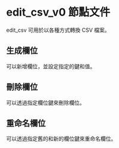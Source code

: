 # edit_csv_v0 節點文件

edit_csv 可用於以各種方式轉換 CSV 檔案。

## 生成欄位

可以新增欄位，並設定指定的鍵和值。

## 刪除欄位

可以透過指定欄位鍵來刪除欄位。

## 重命名欄位

可以透過指定舊的和新的欄位鍵來重命名欄位。